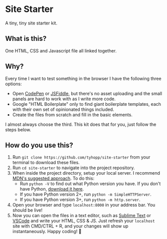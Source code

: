 # Site Starter

A tiny, tiny site starter kit.

## What is this?

One HTML, CSS and Javascript file all linked together.

## Why?

Every time I want to test something in the browser I have the following three options:

- Open [CodePen](https://codepen.io/) or [JSFiddle](https://jsfiddle.net/), but there's no asset uploading and the small panels are hard to work with as I write more code. 
- Google "HTML Boilerplate" only to find giant boilerplate templates, each with their own set of opinionated things included. 
- Create the files from scratch and fill in the basic elements. 

I almost always choose the third. This kit does that for you, just follow the steps below.

## How do you use this?

1. Run `git clone https://github.com/tyhopp/site-starter` from your terminal to download these files. 
2. Run `cd site-starter` to navigate into the project repository.
3. When inside the project directory, setup your local server. I recommend [MDN's suggested approach](https://developer.mozilla.org/en-US/docs/Learn/Common_questions/set_up_a_local_testing_server). To do this:
	- Run `python -V` to find out what Python version you have. If you don't have Python, [download it here](https://www.python.org/downloads/).
	- If you have Python version 2+, run `python -m SimpleHTTPServer`. 
	- If you have Python version 3+, run `python -m http.server`.
4. Open your browser and type `localhost:8000` in your address bar. You should be live!
5. Now you can open the files in a text editor, such as [Sublime Text](https://www.sublimetext.com/) or [VSCode](https://code.visualstudio.com/) and write your HTML, CSS & JS. Just refresh your `localhost` site with CMD/CTRL + R, and your changes will show up instantaneously. Happy coding! 🙌

